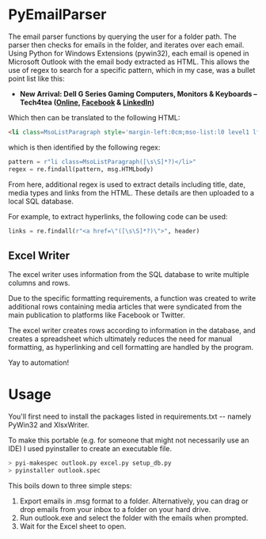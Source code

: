 # PyEmailParser
The email parser functions by querying the user for a folder path. The parser then checks for emails in the folder, and iterates over each email. Using Python for Windows Extensions (pywin32), each email is opened in Microsoft Outlook with the email body extracted as HTML. This allows the use of regex to search for a specific pattern, which in my case, was a bullet point list like this:

* **New Arrival: Dell G Series Gaming Computers, Monitors & Keyboards – Tech4tea ([Online](http://tech4tea.com/blog/2020/06/26/new-arrival-dell-g-series-gaming-computers-monitors-keyboards/), [Facebook](https://business.facebook.com/gotech4tea/posts/4598490146843826) & [LinkedIn](https://www.linkedin.com/feed/update/urn:li:activity:6682511823100542976/))**

Which then can be translated to the following HTML:
``` HTML
<li class=MsoListParagraph style='margin-left:0cm;mso-list:l0 level1 lfo1'><b><span lang=EN-US style='font-size:10.0pt;font-family:"Arial",sans-serif'>New Arrival: Dell G Series Gaming Computers, Monitors &amp; Keyboards &#8211; Tech4tea (<a href="http://tech4tea.com/blog/2020/06/26/new-arrival-dell-g-series-gaming-computers-monitors-keyboards/">Online</a>, <a href="https://business.facebook.com/gotech4tea/posts/4598490146843826">Facebook</a> &amp; <a href="https://www.linkedin.com/feed/update/urn:li:activity:6682511823100542976/">LinkedIn</a>) <o:p></o:p></span></b></li>
```

which is then identified by the following regex:
``` python
pattern = r"li class=MsoListParagraph([\s\S]*?)</li>"
regex = re.findall(pattern, msg.HTMLbody)
```

From here, additional regex is used to extract details including title, date, media types and links from the HTML. These details are then uploaded to a local SQL database.

For example, to extract hyperlinks, the following code can be used:
``` python
links = re.findall(r"<a href=\"([\s\S]*?)\">", header)
```

## Excel Writer
The excel writer uses information from the SQL database to write multiple columns and rows. 

Due to the specific formatting requirements, a function was created to write additional rows containing media articles that were syndicated from the main publication to platforms like Facebook or Twitter.

The excel writer creates rows according to information in the database, and creates a spreadsheet which ultimately reduces the need for manual formatting, as hyperlinking and  cell formatting are handled by the program.

Yay to automation!

# Usage
You'll first need to install the packages listed in requirements.txt -- namely PyWin32 and XlsxWriter.

To make this portable (e.g. for someone that might not necessarily use an IDE) I used pyinstaller to create an executable file.
``` python
> pyi-makespec outlook.py excel.py setup_db.py
> pyinstaller outlook.spec
```

This boils down to three simple steps:
1. Export emails in .msg format to a folder. Alternatively, you can drag or drop emails from your inbox to a folder on your hard drive.
2. Run outlook.exe and select the folder with the emails when prompted.
3. Wait for the Excel sheet to open.
